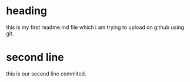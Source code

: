 # heading
this is my first readme.md file which i am trying to upload on github using git.

# second line 
this is our second line commited.